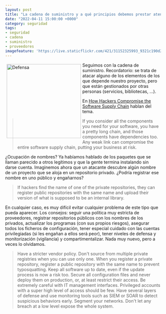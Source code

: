 ```yaml
---
layout: post
title: "La cadena de suministro y a qué principios debemos prestar atención"
date: "2022-04-11 15:00:00 +0000"
category: seguridad
tags:
- seguridad
- cadena
- suministro
- proveedores
imagefeature: 'https://live.staticflickr.com/421/31152325993_9321c190d2.jpg'
---
```

<a href="https://flickr.com/photos/fernand0/31152325993/" title="Defensa "><img src="https://live.staticflickr.com/421/31152325993_9321c190d2.jpg" alt="Defensa " width="240" style="float:left; margin:5px"></a>
Seguimos con la cadena de suministro. Recordatorio: se trata de atacar alguno de los elementos de los que depende nuestro proyecto, pero que están gestionados por otras personas (servicios, bibliotecas, ...).

En [How Hackers Compromise the Software Supply Chain](https://www.esecurityplanet.com/applications/how-hackers-compromise-the-software-supply-chain/) hablan del tema.

> If you consider all the components you need for your software, you have a
pretty long chain, and those components have dependencies too. Any weak link
can compromise the entire software supply chain, putting your business at
risk.

¿Ocupación de nombres?
Ya habíamos hablado de los paquetes que se llaman parecido a otros legítimos y que la gente termina instalando sin darse cuenta. Imaginemos ahora que un atacante descubre algún nombre de un proyecto que se aloja en un repositorio privado. ¿Podría registrar ese nombre en uno público y engañarnos?

> If hackers find the name of one of the private repositories, they can register
public repositories with the same name and upload their version of what is
supposed to be an internal library.

En cualquier caso, es muy difícil evitar cualquier problema de este tipo que pueda aparecer. Los consejos: seguir una política muy estricta de proveedores, registrar repositorios públicos con los nombres de los privados, actualizar los programas (con sus propios riesgos), asegurar todos los ficheros de configuración, tener especial cuidado con las cuentas privilegiadas (si les engañan a ellos será peor), tener niveles de defensa y monitorización (vigilancia) y compartimentalizar. 
Nada muy nuevo, pero a veces lo olvidamos.

> Have a stricter vendor policy. Don't source from multiple private registries when you can use only one.
> When you register a private repository, register a public repository with the same name to prevent typosquatting.
> Keep all software up to date, even if the update process is now a risk too.
> Secure all configuration files and never deploy them on production, or, at least restrict their access.
> Be extremely careful with IT management interfaces. Privileged accounts with a super high level of access should be few.
> Have several layers of defense and use monitoring tools such as SIEM or SOAR to detect suspicious behaviors early.
> Segment your networks. Don't let any breach at a low level expose the whole system.

